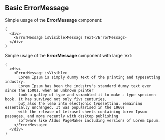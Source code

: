 ## Basic ErrorMessage

Simple usage of the **ErrorMessage** component:

    (
      <div>
        <ErrorMessage isVisible>Message Text</ErrorMessage>
      </div>
    )

Simple usage of the **ErrorMessage** component with large text:

    (
      <div>
        <ErrorMessage isVisible>
          Lorem Ipsum is simply dummy text of the printing and typesetting industry.
          Lorem Ipsum has been the industry's standard dummy text ever since the 1500s, when an unknown printer
          took a galley of type and scrambled it to make a type specimen book. It has survived not only five centuries,
          but also the leap into electronic typesetting, remaining essentially unchanged. It was popularised in the 1960s
          with the release of Letraset sheets containing Lorem Ipsum passages, and more recently with desktop publishing
          software like Aldus PageMaker including versions of Lorem Ipsum.
        </ErrorMessage>
      </div>
    )
